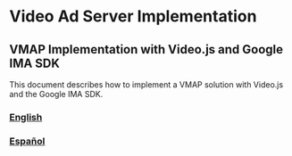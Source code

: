 # Video Ad Server Implementation

## VMAP Implementation with Video.js and Google IMA SDK

This document describes how to implement a VMAP solution with Video.js and the Google IMA SDK.

### [English](./README.en.md)

### [Español](./README.es.md)
